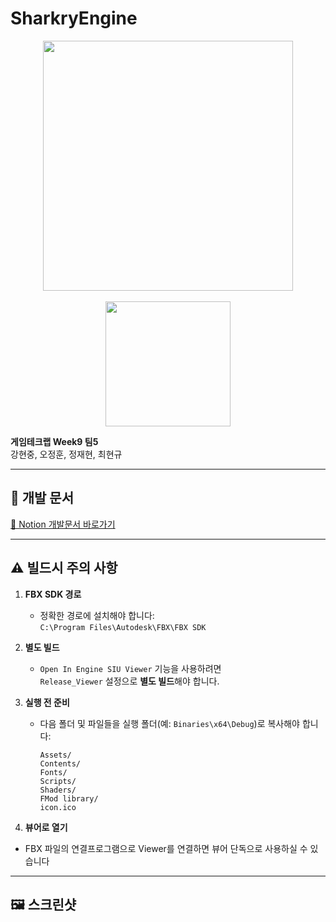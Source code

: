 # SharkryEngine

<p align="center">
  <img src="https://github.com/user-attachments/assets/5bf8b16d-a603-4b53-af6f-fa230b98b58c" width="400"/><br/><br/>
  <img src="https://github.com/user-attachments/assets/0075f6ac-2de1-4a21-9103-41d74da922b4" width="200"/>
</p>

**게임테크랩 Week9 팀5**  
강현중, 오정훈, 정재현, 최현규

---

## 📄 개발 문서

[📎 Notion 개발문서 바로가기](https://www.notion.so/W09-Team5-1ece29fe416d80668192e4191e059413)

---

## ⚠️ 빌드시 주의 사항

1. **FBX SDK 경로**
   - 정확한 경로에 설치해야 합니다:  
     `C:\Program Files\Autodesk\FBX\FBX SDK`

2. **별도 빌드**
   - `Open In Engine SIU Viewer` 기능을 사용하려면  
     `Release_Viewer` 설정으로 **별도 빌드**해야 합니다.

3. **실행 전 준비**
   - 다음 폴더 및 파일들을 실행 폴더(예: `Binaries\x64\Debug`)로 복사해야 합니다:
     ```
     Assets/
     Contents/
     Fonts/
     Scripts/
     Shaders/
     FMod library/
     icon.ico
     ```
4. **뷰어로 열기**
  - FBX 파일의 연결프로그램으로 Viewer를 연결하면 뷰어 단독으로 사용하실 수 있습니다
---

## 🖼️ 스크린샷


